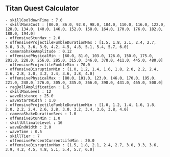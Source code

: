 ## Titan Quest Calculator

    - skillCooldownTime : 7.0
    - skillManaCost : [80.0, 86.0, 92.0, 98.0, 104.0, 110.0, 116.0, 122.0, 128.0, 134.0, 140.0, 146.0, 152.0, 158.0, 164.0, 170.0, 176.0, 182.0, 188.0, 194.0]
    - offensiveStunMax : 2.0
    - offensiveProjectileFumbleDurationMax : [1.5, 1.8, 2.1, 2.4, 2.7, 3.0, 3.3, 3.6, 3.9, 4.2, 4.5, 4.8, 5.1, 5.4, 5.7, 6.0]
    - cameraShakeAmplitude : 0.12
    - offensivePhysicalMin : [60.0, 81.0, 103.0, 126.0, 150.0, 175.0, 201.0, 228.0, 256.0, 285.0, 315.0, 346.0, 378.0, 411.0, 445.0, 480.0]
    - offensiveProjectileFumbleMin : 70.0
    - offensiveDisruptionMin : [1.0, 1.2, 1.4, 1.6, 1.8, 2.0, 2.2, 2.4, 2.6, 2.8, 3.0, 3.2, 3.4, 3.6, 3.8, 4.0]
    - offensivePhysicalMax : [80.0, 101.0, 123.0, 146.0, 170.0, 195.0, 221.0, 248.0, 276.0, 305.0, 335.0, 366.0, 398.0, 431.0, 465.0, 500.0]
    - ragDollAmplification : 1.5
    - skillMaxLevel : 12
    - waveDistance : 25.0
    - waveStartWidth : 1.0
    - offensiveProjectileFumbleDurationMin : [1.0, 1.2, 1.4, 1.6, 1.8, 2.0, 2.2, 2.4, 2.6, 2.8, 3.0, 3.2, 3.4, 3.6, 3.8, 4.0]
    - cameraShakeDurationSecs : 1.0
    - offensiveStunMin : 1.0
    - skillUltimateLevel : 16
    - waveEndWidth : 2.0
    - waveTime : 0.5
    - skillTier : 7
    - offensivePercentCurrentLifeMin : 20.0
    - offensiveDisruptionMax : [1.5, 1.8, 2.1, 2.4, 2.7, 3.0, 3.3, 3.6, 3.9, 4.2, 4.5, 4.8, 5.1, 5.4, 5.7, 6.0]
